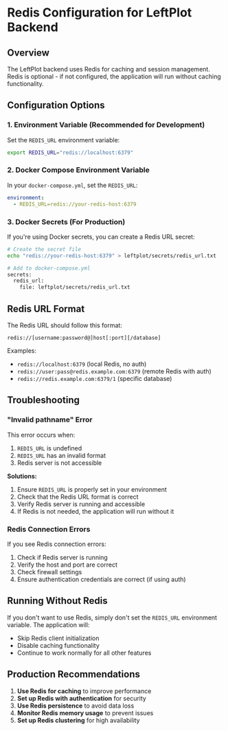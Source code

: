 # Redis Configuration for LeftPlot Backend

## Overview

The LeftPlot backend uses Redis for caching and session management. Redis is optional - if not configured, the application will run without caching functionality.

## Configuration Options

### 1. Environment Variable (Recommended for Development)

Set the `REDIS_URL` environment variable:

```bash
export REDIS_URL="redis://localhost:6379"
```

### 2. Docker Compose Environment Variable

In your `docker-compose.yml`, set the `REDIS_URL`:

```yaml
environment:
  - REDIS_URL=redis://your-redis-host:6379
```

### 3. Docker Secrets (For Production)

If you're using Docker secrets, you can create a Redis URL secret:

```bash
# Create the secret file
echo "redis://your-redis-host:6379" > leftplot/secrets/redis_url.txt

# Add to docker-compose.yml
secrets:
  redis_url:
    file: leftplot/secrets/redis_url.txt
```

## Redis URL Format

The Redis URL should follow this format:

```
redis://[username:password@]host[:port][/database]
```

Examples:
- `redis://localhost:6379` (local Redis, no auth)
- `redis://user:pass@redis.example.com:6379` (remote Redis with auth)
- `redis://redis.example.com:6379/1` (specific database)

## Troubleshooting

### "Invalid pathname" Error

This error occurs when:
1. `REDIS_URL` is undefined
2. `REDIS_URL` has an invalid format
3. Redis server is not accessible

**Solutions:**
1. Ensure `REDIS_URL` is properly set in your environment
2. Check that the Redis URL format is correct
3. Verify Redis server is running and accessible
4. If Redis is not needed, the application will run without it

### Redis Connection Errors

If you see Redis connection errors:
1. Check if Redis server is running
2. Verify the host and port are correct
3. Check firewall settings
4. Ensure authentication credentials are correct (if using auth)

## Running Without Redis

If you don't want to use Redis, simply don't set the `REDIS_URL` environment variable. The application will:
- Skip Redis client initialization
- Disable caching functionality
- Continue to work normally for all other features

## Production Recommendations

1. **Use Redis for caching** to improve performance
2. **Set up Redis with authentication** for security
3. **Use Redis persistence** to avoid data loss
4. **Monitor Redis memory usage** to prevent issues
5. **Set up Redis clustering** for high availability 
